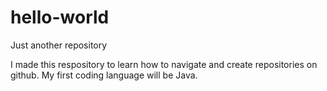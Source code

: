 # hello-world
Just another repository

I made this respository to learn how to navigate and create repositories on github. 
My first coding language will be Java.
